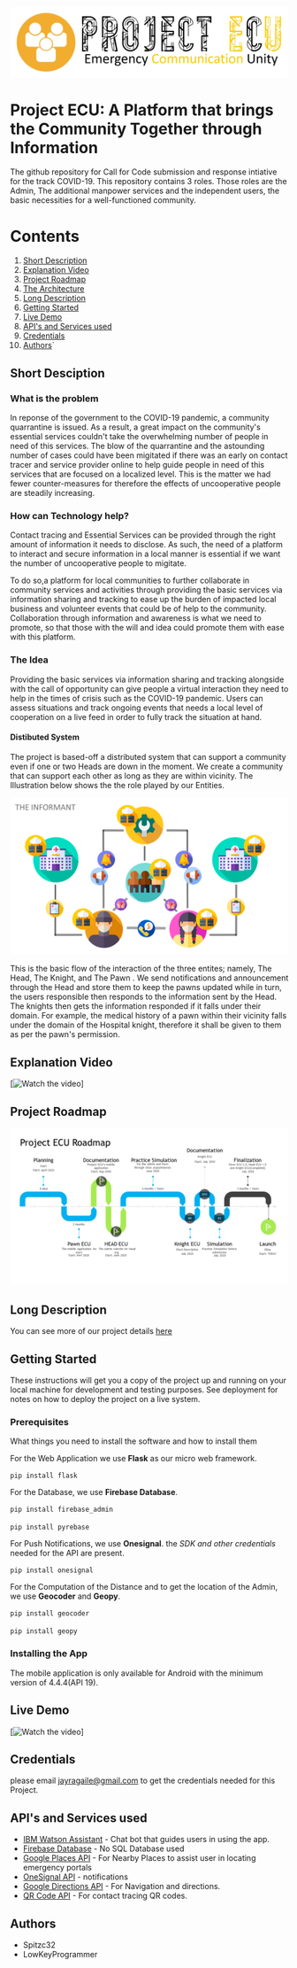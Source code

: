 ![](images/Logo.jpg)
# Project ECU: A Platform that brings the Community Together through Information

The github repository for Call for Code submission and response intiative for the track COVID-19. This repository contains 3 roles. Those roles are the Admin, The additional manpower services and the independent users, the basic necessities for a well-functioned community.  

# Contents
1. [Short Description](#Short-Description)
1. [Explanation Video](#Explanation-Video)
1. [Project Roadmap](#Project-Roadmap)
1. [The Architecture](#The-Architecture)
1. [Long Description](#Long-Description)
1. [Getting Started](#Getting-Started)
1. [Live Demo](#Live-Demo)
1. [API's and Services used](#APIs-and-Services-used)
1. [Credentials](#Credentials)
1. [Authors](#Authors)`


## Short Desciption 

### What is the problem

In reponse of the government to the COVID-19 pandemic, a community quarrantine is issued. As a result, a great impact on the community's essential services couldn't take the overwhelming number of people in need of this services. The blow of the quarrantine and the astounding number of cases could have been migitated if there was an early on contact tracer and service provider online to help guide people in need of this services that are focused on a localized level. This is the matter we had fewer counter-measures for therefore the effects of uncooperative people are steadily increasing.  

### How can Technology help?

Contact tracing and Essential Services can be provided through the right amount of information it needs to disclose. As such, the need of a platform to interact and secure information in a local manner is essential if we want the number of uncooperative people to migitate.

To do so,a platform for local communities to further collaborate in community services and activities through providing the basic services via information sharing and tracking to ease up the burden of impacted local business and volunteer events that could be of help to the community. Collaboration through information and awareness is what we need to promote, so that those with the will and idea could promote them with ease with this platform.   

### The Idea
Providing the basic services via information sharing and tracking alongside with the call of opportunity can give people a virtual interaction they need to help in the times of crisis such as the COVID-19 pandemic. Users can assess situations and track ongoing events that needs a local level of cooperation on a live feed in order to fully track the situation at hand.

#### Distibuted System
The project is based-off a distributed system that can support a community even if one or two Heads are down in the moment. We create a community that can support each other as long as they are within vicinity. The Illustration below shows the the role played by our Entities. 

![](images/ProjectECU.png)

This is the basic flow of the interaction of the three entites; namely, The Head, The Knight, and The Pawn . We send notifications and announcement through the Head and store them to keep the pawns updated while in turn, the users responsible then responds to the information sent by the Head. The knights then gets the information responded if it falls under their domain. For example, the medical history of a pawn within their vicinity falls under the domain of the Hospital knight, therefore it shall be given to them as per the pawn's permission.  

## Explanation Video 
[![Watch the video](https://clipchamp.com/watch/77zTBbcdD6X)]

## Project Roadmap
![](images/Roadmap.png)


## Long Description
You can see more of our project details [here](Description.md)

## Getting Started
These instructions will get you a copy of the project up and running on your local machine for development and testing purposes. See deployment for notes on how to deploy the project on a live system.

### Prerequisites
What things you need to install the software and how to install them

For the Web Application we use **Flask** as our  micro web framework.
```flask
pip install flask
```
For the Database, we use **Firebase Database**.
```firebase_admin
pip install firebase_admin

pip install pyrebase
```

For Push Notifications, we use **Onesignal**. the *SDK and other credentials* needed for the API are present. 
```onesignal
pip install onesignal
```

For the Computation of the Distance and to get the location of the Admin, we use **Geocoder** and **Geopy**.
```geocoder
pip install geocoder

pip install geopy
```

### Installing the App
The mobile application is only available for Android with the minimum version of 4.4.4(API 19).   


## Live Demo

[![Watch the video]()]

## Credentials
please email jayragaile@gmail.com to get the credentials needed for this Project.

## API's and Services used

* [IBM Watson Assistant](https://www.ibm.com/cloud/watson-assistant/) - Chat bot that guides users in using the app.
* [Firebase Database](https://firebase.google.com/) - No SQL Database used
* [Google Places API](https://developers.google.com/places/web-service/intro) - For Nearby Places to assist user in locating emergency portals
* [OneSignal API](https://app.onesignal.com/) - notifications
* [Google Directions API](https://developers.google.com/maps/documentation/directions/start) - For Navigation and directions.
* [QR Code API](http://goqr.me/) - For contact tracing QR codes.


## Authors
* Spitzc32
* LowKeyProgrammer




